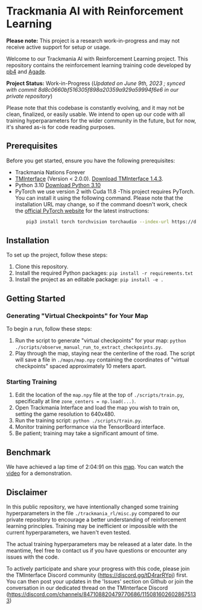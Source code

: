 # Trackmania AI with Reinforcement Learning

**Please note:** This project is a research work-in-progress and may not receive active support for setup or usage.

Welcome to our Trackmania AI with Reinforcement Learning project. This repository contains the reinforcement learning training code developed by [pb4](https://github.com/pb4git) and [Agade](https://github.com/Agade09).

**Project Status:** Work-in-Progress (*Updated on June 9th, 2023 ; synced with commit 8d8c0660bf516305f898a20359a929a59994f6e6 in our private repository*)

Please note that this codebase is constantly evolving, and it may not be clean, finalized, or easily usable. We intend to open up our code with all training hyperparameters for the wider community in the future, but for now, it's shared as-is for code reading purposes.

## Prerequisites

Before you get started, ensure you have the following prerequisites:

- Trackmania Nations Forever
- [TMInterface](https://donadigo.com/tminterface/) (Version < 2.0.0). [Download TMInterface 1.4.3](https://donadigo.com/files/TMInterface/TMInterface_1.4.3_Setup.exe).
- Python 3.10 [Download Python 3.10](https://www.python.org/downloads/release/python-3100/)
- PyTorch we use version 2 with Cuda 11.8
    -This project requires PyTorch. You can install it using the following command. Please note that the installation URL may change, so if the command doesn't work, check the [official PyTorch website](https://pytorch.org/) for the latest instructions:
    ```bash
        pip3 install torch torchvision torchaudio --index-url https://download.pytorch.org/whl/cu118

## Installation

To set up the project, follow these steps:

1. Clone this repository.
2. Install the required Python packages: `pip install -r requirements.txt`
3. Install the project as an editable package: `pip install -e .`

## Getting Started

### Generating "Virtual Checkpoints" for Your Map

To begin a run, follow these steps:

1. Run the script to generate "virtual checkpoints" for your map: `python ./scripts/observe_manual_run_to_extract_checkpoints.py`.
2. Play through the map, staying near the centerline of the road. The script will save a file in `./maps/map.npy` containing the coordinates of "virtual checkpoints" spaced approximately 10 meters apart.

### Starting Training

1. Edit the location of the `map.npy` file at the top of `./scripts/train.py`, specifically at line `zone_centers = np.load(...)`.
2. Open Trackmania Interface and load the map you wish to train on, setting the game resolution to 640x480.
3. Run the training script: `python ./scripts/train.py`.
4. Monitor training performance via the TensorBoard interface.
5. Be patient; training may take a significant amount of time.

## Benchmark

We have achieved a lap time of 2:04:91 on this [map](https://tmnf.exchange/trackshow/10460245). You can watch the [video](https://www.youtube.com/watch?v=p5pq2UNOEnY) for a demonstration.

## Disclaimer

In this public repository, we have intentionally changed some training hyperparameters in the file `./trackmania_rl/misc.py` compared to our private repository to encourage a better understanding of reinforcement learning principles. Training may be inefficient or impossible with the current hyperparameters, we haven't even tested.

The actual training hyperparameters may be released at a later date. In the meantime, feel free to contact us if you have questions or encounter any issues with the code.

To actively participate and share your progress with this code, please join the TMInterface Discord community (https://discord.gg/tD4rarRYpj) first. You can then post your updates in the 'Issues' section on Github or join the conversation in our dedicated thread on the TMInterface Discord (https://discord.com/channels/847108820479770686/1150816026028675133)

